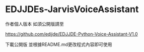 # EDJJDEs-JarvisVoiceAssistant

作者個人版本
如須公開版請至

https://github.com/edjjde/EDJJDE-Python-Voice-Assistant-V1.0

下載公開版
並根據README.md更改程式內容即可使用
